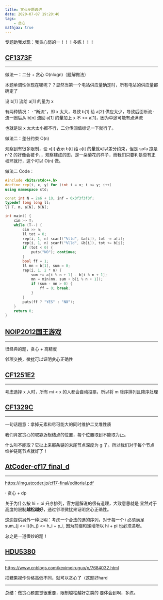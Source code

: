 ```yaml
---
title: 贪心专题选讲
date: 2020-07-07 19:20:40
tags: 
    - 贪心
mathjax: true
---
```


专题助我发现：我贪心弱的一！！！多练！！！

## [CF1373F](https://codeforces.com/problemset/problem/1373/F)
-----

做法一：二分 + 贪心 O(nlogn)（题解做法）

本题单调性体现在哪呢？？显然当第一个电站供应量确定时，所有电站的供应量都确定了

设 b[1] 流给 a[1] 的量为 x

有两种情况：
· “断流”，即 x 太大，导致 b[1] 给 a[2] 供应太少，导致后面断流
· 流一圈后从 b[n] 流回 a[1] 的量加上 x 不 >= a[1]，因为中途可能有点满流

也就是说 x 太大太小都不行，二分传回值标记一下就行了。

做法二：差分约束 O(n)

观察到有很多限制，设 x[i] 表示 b[i] 给 a[i] 的量就可以差分约束，但是 spfa 跑是 n^2 的好像会被卡，，观察建成的图，是一朵菊花的样子，而我们只要判是否有正权环就行，这个可以 O(n) 做。

做法二 Code：
``` c++
#include <bits/stdc++.h>
#define rep(i, x, y) for (int i = x; i <= y; i++)
using namespace std;

const int N = 2e6 + 10, inf = 0x3f3f3f3f;
typedef long long ll;
ll T, n, a[N], b[N];

int main() {
    cin >> T;
    while (T--) {
        cin >> n;
        ll tot = 0;
        rep(i, 1, n) scanf("%lld", &a[i]), tot -= a[i];
        rep(i, 1, n) scanf("%lld", &b[i]), tot += b[i];
        if (tot < 0) {
        	puts("NO"); continue;
		}
		bool ff = 1;
		ll mn = b[1], sum = 0;
		rep(i, 1, 2 * n) {
			sum += a[i % n + 1] - b[i % n + 1];
			mn = min(mn, sum + b[i % n + 1]);
			if (sum - mn > 0) {
				ff = 0; break;
			}
		}
        puts(ff ? "YES" : "NO");
    }
    return 0;
}
```

## [NOIP2012国王游戏](https://www.luogu.com.cn/problem/P1080)
-----

很经典的题，贪心 + 高精度

邻项交换，微扰可以证明贪心正确性

## [CF1251E2](https://codeforces.com/problemset/problem/1251/E2)
-----

考虑选择 x 人时，所有 mi < x 的人都会自动投票，所以将 m 降序排列且降序处理

## [CF1329C](https://codeforces.com/problemset/problem/1329/C)
-----

一句话题意：拿掉元素和尽可能大的同时维护二叉堆性质

我们肯定贪心的取靠近根结点的位置，每个位置取到不能取为止。

什么叫不能取？它扯上来那条链的末尾节点深度为 g 了。所以我们对于每个节点维护链尾节点就好了！

## [AtCoder-cf17_final_d](https://atcoder.jp/contests/cf17-final/tasks/cf17_final_d?lang=en)
-----

https://img.atcoder.jp/cf17-final/editorial.pdf

· 贪心 + dp

关于为什么按 hi + pi 升序排列，官方题解说的很有道理，大致意思就是 显然对于高度的限制**越松越好**，通过邻项微扰来证明贪心正确性。

这边提供另外一种证明：考虑一个合法的选的序列，对于每一个 i 必须满足 sum_{j <= i}{h_j} <= h_i + p_i,
因为前缀和递增所以 hi + pi 也必须递增。

总之是一道很妙的题！

## [HDU5380](https://vjudge.net/problem/HDU-5380)
-----

https://www.cnblogs.com/keximeiruguo/p/7684032.html

把糖果视作价格高低不同，就可以贪心了（这题好hard

-----

总结：做贪心题直觉很重要，限制越松越好之类的 要体会到啊，多练。
